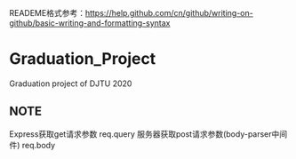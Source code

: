 READEME格式参考：https://help.github.com/cn/github/writing-on-github/basic-writing-and-formatting-syntax
# Graduation_Project
Graduation project of DJTU 2020

## NOTE
Express获取get请求参数
req.query
服务器获取post请求参数(body-parser中间件)
req.body
